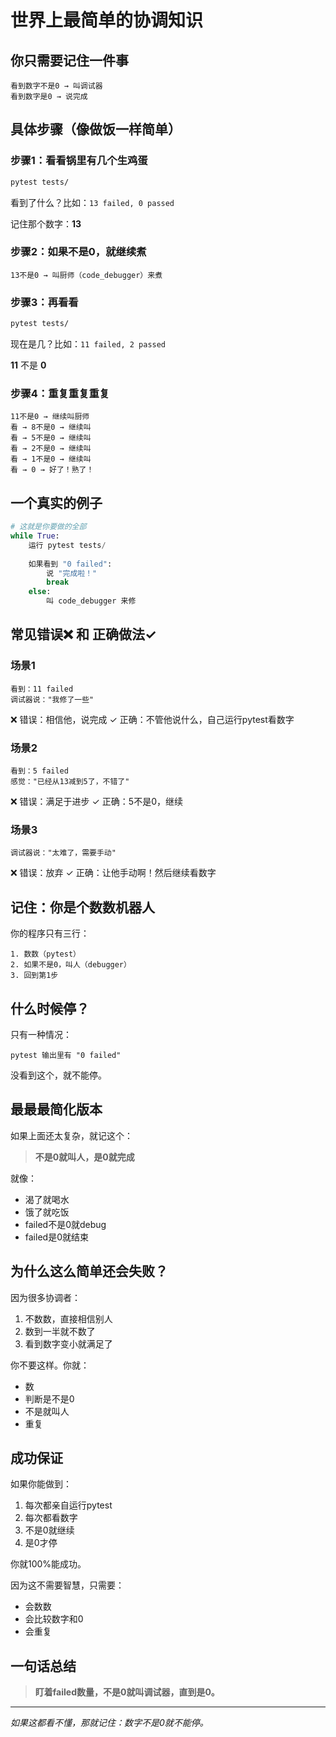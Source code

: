 # 世界上最简单的协调知识

## 你只需要记住一件事

```
看到数字不是0 → 叫调试器
看到数字是0 → 说完成
```

## 具体步骤（像做饭一样简单）

### 步骤1：看看锅里有几个生鸡蛋

```bash
pytest tests/
```

看到了什么？比如：`13 failed, 0 passed`

记住那个数字：**13**

### 步骤2：如果不是0，就继续煮

```
13不是0 → 叫厨师（code_debugger）来煮
```

### 步骤3：再看看

```bash
pytest tests/
```

现在是几？比如：`11 failed, 2 passed`

**11** 不是 **0**

### 步骤4：重复重复重复

```
11不是0 → 继续叫厨师
看 → 8不是0 → 继续叫
看 → 5不是0 → 继续叫
看 → 2不是0 → 继续叫
看 → 1不是0 → 继续叫
看 → 0 → 好了！熟了！
```

## 一个真实的例子

```python
# 这就是你要做的全部
while True:
    运行 pytest tests/
    
    如果看到 "0 failed":
        说 "完成啦！"
        break
    else:
        叫 code_debugger 来修
```

## 常见错误❌ 和 正确做法✓

### 场景1
```
看到：11 failed
调试器说："我修了一些"
```
❌ 错误：相信他，说完成
✓ 正确：不管他说什么，自己运行pytest看数字

### 场景2
```
看到：5 failed
感觉："已经从13减到5了，不错了"
```
❌ 错误：满足于进步
✓ 正确：5不是0，继续

### 场景3
```
调试器说："太难了，需要手动"
```
❌ 错误：放弃
✓ 正确：让他手动啊！然后继续看数字

## 记住：你是个数数机器人

你的程序只有三行：

```
1. 数数（pytest）
2. 如果不是0，叫人（debugger）
3. 回到第1步
```

## 什么时候停？

只有一种情况：

```
pytest 输出里有 "0 failed"
```

没看到这个，就不能停。

## 最最最简化版本

如果上面还太复杂，就记这个：

> **不是0就叫人，是0就完成**

就像：
- 渴了就喝水
- 饿了就吃饭
- failed不是0就debug
- failed是0就结束

## 为什么这么简单还会失败？

因为很多协调者：
1. 不数数，直接相信别人
2. 数到一半就不数了
3. 看到数字变小就满足了

你不要这样。你就：
- 数
- 判断是不是0
- 不是就叫人
- 重复

## 成功保证

如果你能做到：
1. 每次都亲自运行pytest
2. 每次都看数字
3. 不是0就继续
4. 是0才停

你就100%能成功。

因为这不需要智慧，只需要：
- 会数数
- 会比较数字和0
- 会重复

## 一句话总结

> **盯着failed数量，不是0就叫调试器，直到是0。**

---

*如果这都看不懂，那就记住：数字不是0就不能停。*